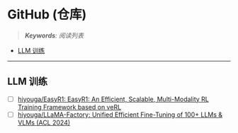 GitHub (仓库)
===
<!--START_SECTION:badge-->
<!--END_SECTION:badge-->
<!--info
date: 2025-08-17 05:06:50
top: false
draft: false
hidden: true
level: 0
tag: [read]
-->

> ***Keywords**: 阅读列表*

<!--START_SECTION:paper_title-->
<!--END_SECTION:paper_title-->

<!--START_SECTION:toc-->
- [LLM 训练](#llm-训练)
<!--END_SECTION:toc-->

---


## LLM 训练

- [ ] [hiyouga/EasyR1: EasyR1: An Efficient, Scalable, Multi-Modality RL Training Framework based on veRL](https://github.com/hiyouga/EasyR1?tab=readme-ov-file)
- [ ] [hiyouga/LLaMA-Factory: Unified Efficient Fine-Tuning of 100+ LLMs & VLMs (ACL 2024)](https://github.com/hiyouga/LLaMA-Factory)